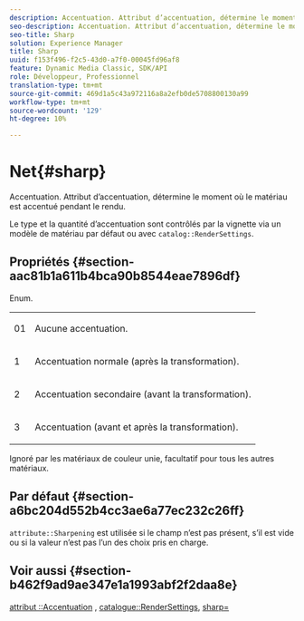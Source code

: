 ```yaml
---
description: Accentuation. Attribut d’accentuation, détermine le moment où le matériau est accentué pendant le rendu.
seo-description: Accentuation. Attribut d’accentuation, détermine le moment où le matériau est accentué pendant le rendu.
seo-title: Sharp
solution: Experience Manager
title: Sharp
uuid: f153f496-f2c5-43d0-a7f0-00045fd96af8
feature: Dynamic Media Classic, SDK/API
role: Développeur, Professionnel
translation-type: tm+mt
source-git-commit: 469d1a5c43a972116a8a2efb0de5708800130a99
workflow-type: tm+mt
source-wordcount: '129'
ht-degree: 10%

---
```



# Net{#sharp}

Accentuation. Attribut d’accentuation, détermine le moment où le matériau est accentué pendant le rendu.

Le type et la quantité d’accentuation sont contrôlés par la vignette via un modèle de matériau par défaut ou avec `catalog::RenderSettings`.

## Propriétés {#section-aac81b1a611b4bca90b8544eae7896df}

Enum.

<table id="simpletable_D52B41A39E4E4E54A06821B9D689DB30"> 
 <tr class="strow"> 
  <td class="stentry"> <p>01 </p></td> 
  <td class="stentry"> <p>Aucune accentuation. </p></td> 
 </tr> 
 <tr class="strow"> 
  <td class="stentry"> <p>1 </p></td> 
  <td class="stentry"> <p>Accentuation normale (après la transformation). </p></td> 
 </tr> 
 <tr class="strow"> 
  <td class="stentry"> <p>2 </p></td> 
  <td class="stentry"> <p>Accentuation secondaire (avant la transformation). </p></td> 
 </tr> 
 <tr class="strow"> 
  <td class="stentry"> <p>3 </p></td> 
  <td class="stentry"> <p>Accentuation (avant et après la transformation). </p></td> 
 </tr> 
</table>

Ignoré par les matériaux de couleur unie, facultatif pour tous les autres matériaux.

## Par défaut {#section-a6bc204d552b4cc3ae6a77ec232c26ff}

`attribute::Sharpening` est utilisée si le champ n’est pas présent, s’il est vide ou si la valeur n’est pas l’un des choix pris en charge.

## Voir aussi {#section-b462f9ad9ae347e1a1993abf2f2daa8e}

[attribut ::Accentuation](../../../../../ir-api/material-cat/image-rendering-api-ref/c-ir-material-catalog/c-ir-attributes-reference/r-ir-cat-sharp.md#reference-c706450cf95347f98f86c696f9167297) ,  [catalogue::RenderSettings](../../../../../ir-api/material-cat/image-rendering-api-ref/c-ir-material-catalog/c-ir-attributes-reference/r-ir-rendersettings.md#reference-f3ae5e18095d40b2a8edef957dd82fbd),  [sharp=](../../../../../ir-api/http-protocol/image-rendering-api-ref/c-ir-http-protocol-ref/c-ir-http-protocol-command-reference/r-ir-http-sharp.md#reference-acdd87f6b5de4e3a85e5d3c03022a35a)

